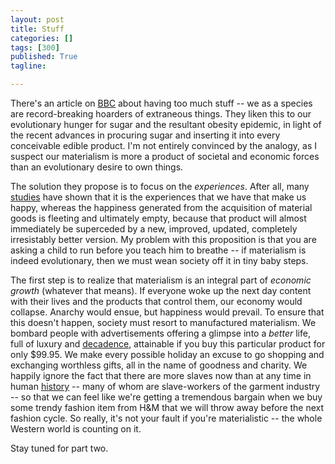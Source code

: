 ```yaml
---
layout: post
title: Stuff
categories: []
tags: [300]
published: True
tagline: 

---
```


There's an article on [BBC][1] about having too much stuff -- we as a species are record-breaking hoarders of extraneous things. They liken this to our evolutionary hunger for sugar and the resultant obesity epidemic, in light of the recent advances in procuring sugar and inserting it into every conceivable edible product. I'm not entirely convinced by the analogy, as I suspect our materialism is more a product of societal and economic forces than  an evolutionary desire to own things.

The solution they propose is to focus on the *experiences*. After all, many [studies][2] have shown that it is the experiences that we have that make us happy, whereas the happiness generated from the acquisition of material goods is fleeting and ultimately empty, because that product will almost immediately be superceded by a new, improved, updated, completely irresistably better version. My problem with this proposition is that you are asking a child to run before you teach him to breathe -- if materialism is indeed evolutionary, then we must wean society off it in tiny baby steps.

The first step is to realize that materialism is an integral part of *economic growth* (whatever that means). If everyone woke up the next day content with their lives and the products that control them, our economy would collapse. Anarchy would ensue, but happiness would prevail. To ensure that this doesn't happen, society must resort to manufactured materialism. We bombard people with advertisements offering a glimpse into a *better* life, full of luxury and [decadence][3], attainable if you buy this particular product for only $99.95. We make every possible holiday an excuse to go shopping and exchanging worthless gifts, all in the name of goodness and charity. We happily ignore the fact that there are more slaves now than at any time in human [history][4] -- many of whom are slave-workers of the garment industry -- so that we can feel like we're getting a tremendous bargain when we buy some trendy fashion item from H&M that we will throw away before the next fashion cycle. So really, it's not your fault if you're materialistic -- the whole Western world is counting on it.

Stay tuned for part two.

[1]:  http://www.bbc.com/news/magazine-30849473
[2]:  http://www.theatlantic.com/business/archive/2014/10/buy-experiences/381132/
[3]:  https://www.youtube.com/watch?v=mWCJqZTVrb0
[4]:  http://www.alternet.org/story/142171/there_are_more_slaves_today_than_at_any_time_in_human_history